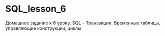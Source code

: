 # SQL_lesson_6
Домашнее задание к 6 уроку. SQL – Транзакции. Временные таблицы, управляющие конструкции, циклы
